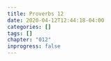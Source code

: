 ```yaml
---
title: Proverbs 12
date: 2020-04-12T12:44:18-04:00
categories: []
tags: []
chapter: "012"
inprogress: false
---
```


